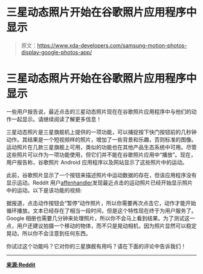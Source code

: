 # 三星动态照片开始在谷歌照片应用程序中显示

> 原文：<https://www.xda-developers.com/samsung-motion-photos-display-google-photos-app/>

# 三星动态照片开始在谷歌照片应用程序中显示

一些用户报告说，最近点击的三星动态照片现在在谷歌照片应用程序中与他们的动作一起显示。请继续阅读了解更多信息！

三星动态照片是三星旗舰机上提供的一项功能，可以捕捉按下快门按钮前的几秒钟动作。其结果是一个短视频样的照片，增加了一些背景和乐趣，否则标准的图像。运动照片在几款三星旗舰上可用，类似的功能也在其他产品生态系统中可用。尽管这些照片可以作为一项功能使用，但它们并不能在谷歌照片应用中“播放”。现在，用户报告称，谷歌照片 Android 应用程序以及网站显示了这些照片中的运动。

此前，谷歌照片显示了一个按钮来描述照片中运动数据的存在，但该应用程序没有显示运动。Reddit 用户[affenhandler](https://www.reddit.com/user/affenhaendler)发现最近点击的运动照片已经开始显示照片中的运动。以下是该功能的视频:

据报道，点击动作按钮会“暂停”动作照片，所以你需要再次点击它，动作才能开始循环播放。文本已经存在了相当一段时间，但是这个特性现在终于为用户服务了。Google 相册也需要几分钟来处理照片，所以你不会马上看到结果。为了测试这一点，用户还建议拍摄一个移动的物体，而不只是晃动相机，因为照片显然可以稳定晃动，所以你不会注意到任何东西。

你试过这个功能吗？它对你的三星旗舰有用吗？请在下面的评论中告诉我们！

* * *

[**来源:Reddit**](https://www.reddit.com/r/GalaxyS9/comments/b8zb3w/samsungs_motion_photos_are_showing_motion_in/)